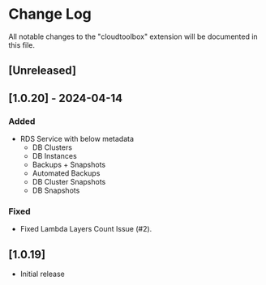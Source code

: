 # Change Log

All notable changes to the "cloudtoolbox" extension will be documented in this file.

<!-- Check [Keep a Changelog](http://keepachangelog.com/) for recommendations on how to structure this file. -->

## [Unreleased]

## [1.0.20] - 2024-04-14
### Added
 - RDS Service with below metadata
   - DB Clusters
   - DB Instances
   - Backups + Snapshots
   - Automated Backups
   - DB Cluster Snapshots
   - DB Snapshots
 
### Fixed

- Fixed Lambda Layers Count Issue (#2).

## [1.0.19]

- Initial release